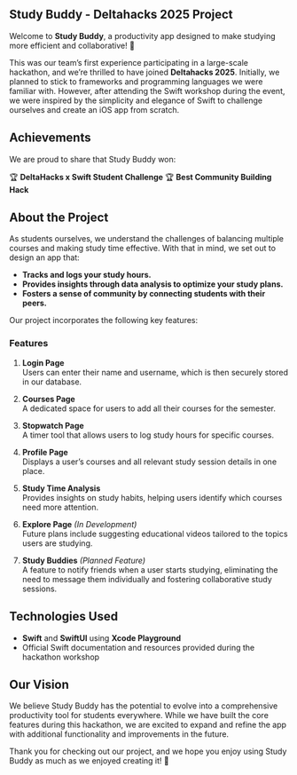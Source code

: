 ## Study Buddy - Deltahacks 2025 Project

Welcome to **Study Buddy**, a productivity app designed to make studying more efficient and collaborative! 🎉 

This was our team’s first experience participating in a large-scale hackathon, and we’re thrilled to have joined **Deltahacks 2025**. Initially, we planned to stick to frameworks and programming languages we were familiar with. However, after attending the Swift workshop during the event, we were inspired by the simplicity and elegance of Swift to challenge ourselves and create an iOS app from scratch.

## Achievements

We are proud to share that Study Buddy won:

🏆 **DeltaHacks x Swift Student Challenge**
🏆 **Best Community Building Hack**

## **About the Project**
As students ourselves, we understand the challenges of balancing multiple courses and making study time effective. With that in mind, we set out to design an app that:
- **Tracks and logs your study hours.**
- **Provides insights through data analysis to optimize your study plans.**
- **Fosters a sense of community by connecting students with their peers.**

Our project incorporates the following key features:

### **Features**
1. **Login Page**  
   Users can enter their name and username, which is then securely stored in our database.

2. **Courses Page**  
   A dedicated space for users to add all their courses for the semester.

3. **Stopwatch Page**  
   A timer tool that allows users to log study hours for specific courses.

4. **Profile Page**  
   Displays a user’s courses and all relevant study session details in one place.

5. **Study Time Analysis**  
   Provides insights on study habits, helping users identify which courses need more attention.

6. **Explore Page** *(In Development)*  
   Future plans include suggesting educational videos tailored to the topics users are studying.

7. **Study Buddies** *(Planned Feature)*  
   A feature to notify friends when a user starts studying, eliminating the need to message them individually and fostering collaborative study sessions.

## **Technologies Used**
- **Swift** and **SwiftUI** using **Xcode Playground**
- Official Swift documentation and resources provided during the hackathon workshop

## **Our Vision**
We believe Study Buddy has the potential to evolve into a comprehensive productivity tool for students everywhere. While we have built the core features during this hackathon, we are excited to expand and refine the app with additional functionality and improvements in the future.

Thank you for checking out our project, and we hope you enjoy using Study Buddy as much as we enjoyed creating it! 🚀  
